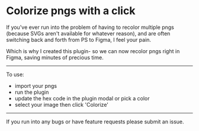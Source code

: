 # Colorize pngs with a click

If you've ever run into the problem of having to recolor multiple pngs (because SVGs aren't available for whatever reason), and are often switching back and forth from PS to Figma, I feel your pain.

Which is why I created this plugin- so we can now recolor pngs right in Figma, saving minutes of precious time.

---

To use:
- import your pngs
- run the plugin
- update the hex code in the plugin modal or pick a color
- select your image then click 'Colorize'

---

If you run into any bugs or have feature requests please submit an issue.